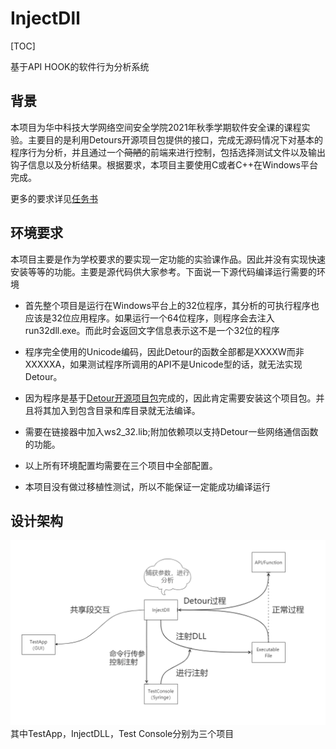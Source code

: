 # InjectDll

[TOC]

基于API HOOK的软件行为分析系统
## 背景
本项目为华中科技大学网络空间安全学院2021年秋季学期软件安全课的课程实验。主要目的是利用Detours开源项目包提供的接口，完成无源码情况下对基本的程序行为分析，并且通过一个~~简陋~~的前端来进行控制，包括选择测试文件以及输出钩子信息以及分析结果。根据要求，本项目主要使用C或者C++在Windows平台完成。

更多的要求详见[任务书](.\Documentation\软件安全课程设计实验指导书2021（整合）v1.9.docx)

## 环境要求
本项目主要是作为学校要求的要实现一定功能的实验课作品。因此并没有实现快速安装等等的功能。主要是源代码供大家参考。下面说一下源代码编译运行需要的环境    
* 首先整个项目是运行在Windows平台上的32位程序，其分析的可执行程序也应该是32位应用程序。如果运行一个64位程序，则程序会去注入run32dll.exe。而此时会返回文字信息表示这不是一个32位的程序
* 程序完全使用的Unicode编码，因此Detour的函数全部都是XXXXW而非XXXXXA，如果测试程序所调用的API不是Unicode型的话，就无法实现Detour。
* 因为程序是基于[Detour开源项目包](https://github.com/microsoft/detours)完成的，因此肯定需要安装这个项目包。并且将其加入到包含目录和库目录就无法编译。

* 需要在链接器中加入ws2_32.lib;附加依赖项以支持Detour一些网络通信函数的功能。
* 以上所有环境配置均需要在三个项目中全部配置。
* 本项目没有做过移植性测试，所以不能保证一定能成功编译运行

## 设计架构

![设计架构](./README.assets/设计架构.png)
其中TestApp，InjectDLL，Test Console分别为三个项目


## 

